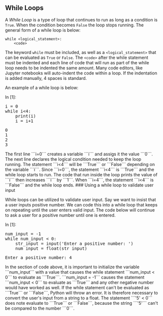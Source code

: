 
## While Loops
A _While Loop_ is a type of loop that continues to run as long as a condition is ```True```. When the condition becomes ```False``` the loop stops running. The general form of a while loop is below:

```
while <logical_statement>:
    <code>
```

The keyword ```while``` must be included, as well as a ```<logical_statement>``` that can be evaluated as ```True``` or ```False```. The ```<code>``` after the while statement must be indented and each line of code that will run as part of the while loop needs to be indented the same amount. Many code editors, like Jupyter notebooks will auto-indent the code within a loop. If the indentation is added manually, 4 spaces is standard.

An example of a while loop is below:
<div class="cell border-box-sizing code_cell rendered">
<div class="input">
<div class="prompt input_prompt">In&nbsp;[1]:</div>
<div class="inner_cell">
    <div class="input_area">
<div class=" highlight hl-ipython3"><pre><span></span><span class="n">i</span> <span class="o">=</span> <span class="mi">0</span>
<span class="k">while</span> <span class="n">i</span><span class="o">&lt;</span><span class="mi">4</span><span class="p">:</span>
    <span class="nb">print</span><span class="p">(</span><span class="n">i</span><span class="p">)</span>
    <span class="n">i</span> <span class="o">=</span> <span class="n">i</span><span class="o">+</span><span class="mi">1</span>
</pre></div>

</div>
</div>
</div>

<div class="output_wrapper">
<div class="output">


<div class="output_area">

<div class="prompt"></div>


<div class="output_subarea output_stream output_stdout output_text">
<pre>0
1
2
3
</pre>
</div>
</div>

</div>
</div>

</div>
The first line ```i=0``` creates a variable ```i``` and assigs it the value ```0```. The next line declares the logical condition needed to keep the loop running. The statement ```i<4``` will be ```True``` or ```False``` depending on the variable ```i```. Since ```i=0```, the statement ```i<4``` is ```True``` and the while loop starts to run. The code that run inside the loop prints the value of ```i``` then increases ```i``` by ```1```. When ```i=4```, the statement ```i<4``` is ```False``` and the while loop ends.
### Using a while loop to validate user input

While loops can be utilized to validate user input. Say we want to insist that a user inputs positive number. We can code this into a while loop that keeps on repeating until the user enters valid input. The code below will continue to ask a user for a positive number until one is entered.
<div class="cell border-box-sizing code_cell rendered">
<div class="input">
<div class="prompt input_prompt">In&nbsp;[1]:</div>
<div class="inner_cell">
    <div class="input_area">
<div class=" highlight hl-ipython3"><pre><span></span><span class="n">num_input</span> <span class="o">=</span> <span class="o">-</span><span class="mi">1</span>
<span class="k">while</span> <span class="n">num_input</span> <span class="o">&lt;</span> <span class="mi">0</span><span class="p">:</span>
    <span class="n">str_input</span> <span class="o">=</span> <span class="nb">input</span><span class="p">(</span><span class="s1">&#39;Enter a positive number: &#39;</span><span class="p">)</span>
    <span class="n">num_input</span> <span class="o">=</span> <span class="nb">float</span><span class="p">(</span><span class="n">str_input</span><span class="p">)</span>
</pre></div>

</div>
</div>
</div>

<div class="output_wrapper">
<div class="output">


<div class="output_area">

<div class="prompt"></div>


<div class="output_subarea output_stream output_stdout output_text">
<pre>Enter a positive number: 4
</pre>
</div>
</div>

</div>
</div>

</div>
In the section of code above, it is important to initialize the variable ```num_input``` with a value that causes the while statement ```num_input < 0``` to evaluate as ```True```. ```num_input = -1``` causes the statement ```num_input < 0``` to evaluate as ```True``` and any other negative number would have worked as well.  If the while statement can't be evaluated as ```True``` or ```False```, Python will throw an error. It is therefore necessary to convert the user's input from a string to a float. The statement ```'5' < 0``` does note evaluate to ```True``` or ```False```, because the string ```'5'``` can't be compared to the number ```0```. 
 

